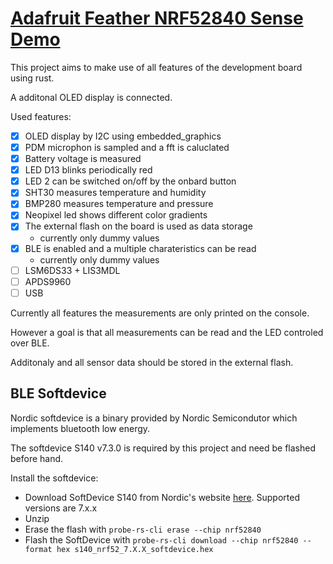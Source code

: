 # [Adafruit Feather NRF52840 Sense Demo](https://learn.adafruit.com/adafruit-feather-sense)

This project aims to make use of all features of the development board using rust.

A additonal OLED display is connected.

Used features:
- [x]  OLED display by I2C using embedded_graphics
- [x]  PDM microphon is sampled and a fft is caluclated
- [x]  Battery voltage is measured
- [x]  LED D13 blinks periodically red
- [x]  LED 2 can be switched on/off by the onbard button
- [x]  SHT30 measures temperature and humidity
- [x]  BMP280 measures temperature and pressure
- [x]  Neopixel led shows different color gradients
- [x]  The external flash on the board is used as data storage
    - currently only dummy values
- [x]  BLE is enabled and a multiple charateristics can be read 
    - currently only dummy values
- [ ] LSM6DS33 + LIS3MDL
- [ ] APDS9960
- [ ] USB

Currently all features the measurements are only printed on the console. 

However a goal is that all measurements can be read and the LED controled over BLE.

Additonaly and all sensor data should be stored in the external flash.

## BLE Softdevice
Nordic softdevice is a binary provided by Nordic Semicondutor which implements bluetooth low energy.

The softdevice S140 v7.3.0 is required by this project and need be flashed before hand.

Install the softdevice:
- Download SoftDevice S140 from Nordic's website [here](https://www.nordicsemi.com/Products/Development-software/s140/download).  Supported versions are 7.x.x
- Unzip
- Erase the flash with ``probe-rs-cli erase --chip nrf52840``
- Flash the SoftDevice with ``probe-rs-cli download --chip nrf52840 --format hex s140_nrf52_7.X.X_softdevice.hex``







